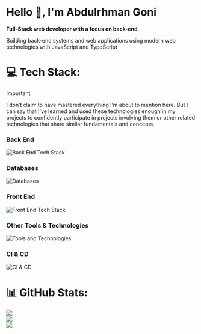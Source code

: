 # Hello 👋, I'm Abdulrhman Goni

**Full-Stack web developer with a focus on back-end** <br>

Building back-end systems and web applications using modern web technologies with JavaScript and TypeScript

# 💻 Tech Stack:

> [!IMPORTANT]
> I don’t claim to have mastered everything I’m about to mention here. But I can
> say that I’ve learned and used these technologies enough in my projects to
> confidently participate in projects involving them or other related
> technologies that share similar fundamentals and concepts.

### **Back End**

![Back End Tech Stack](https://go-skill-icons.vercel.app/api/icons?i=nodejs,bun,deno,nestjs,express,hono,nginx&theme=dark)

### **Databases**

![Databases](https://go-skill-icons.vercel.app/api/icons?i=mongodb,postgresql,redis,qdrant&theme=dark)

### **Front End**

![Front End Tech Stack](https://go-skill-icons.vercel.app/api/icons?i=react,nextjs,tailwind,svelte,vite,shadcn&theme=dark)

### **Other Tools & Technologies**

![Tools and Technologies](https://go-skill-icons.vercel.app/api/icons?i=docker,jest,gql,ollama&theme=dark)

### **CI & CD**

![CI & CD](https://go-skill-icons.vercel.app/api/icons?i=githubactions&theme=dark)

# 📊 GitHub Stats:

![](https://github-readme-streak-stats.herokuapp.com/?user=AbdulrhmanGoni&theme=dark&hide_border=false)<br/>
![](https://github-readme-stats.vercel.app/api?username=AbdulrhmanGoni&theme=dark&hide_border=false&include_all_commits=true&count_private=true)<br/>
![](https://github-readme-stats.vercel.app/api/top-langs/?username=AbdulrhmanGoni&theme=dark&hide_border=false&include_all_commits=true&count_private=true&layout=compact)
